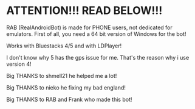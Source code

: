 # ATTENTION!!! READ BELOW!!!
RAB (RealAndroidBot) is made for PHONE users, not dedicated for emulators.
First of all, you need a 64 bit version of Windows for the bot!


Works with Bluestacks 4/5 and with LDPlayer!

I don't know why 5 has the gps issue for me. That's the reason why i use version 4!

Big THANKS to shmell21 he helped me a lot!

Big THANKS to nieko he fixing my bad england!

Big THANKS to RAB and Frank who made this bot!
